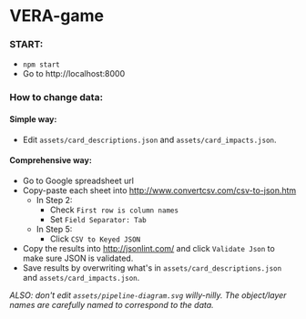 # VERA-game

### START:
- `npm start`
- Go to http://localhost:8000


### How to change data:

#### Simple way:
- Edit `assets/card_descriptions.json` and `assets/card_impacts.json`.

#### Comprehensive way:
- Go to Google spreadsheet url 
- Copy-paste each sheet into http://www.convertcsv.com/csv-to-json.htm
  - In Step 2:
    - Check `First row is column names`
    - Set `Field Separator: Tab`
  - In Step 5:
    - Click `CSV to Keyed JSON`
- Copy the results into http://jsonlint.com/ and click `Validate Json` to make sure JSON is validated.
- Save results by overwriting what's in `assets/card_descriptions.json` and `assets/card_impacts.json`. 

*ALSO: don't edit `assets/pipeline-diagram.svg` willy-nilly. The object/layer names are carefully named to correspond to the data.*

    
